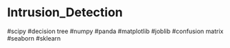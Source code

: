 # Intrusion_Detection
#scipy
#decision tree
#numpy
#panda
#matplotlib
#joblib
#confusion matrix
#seaborn
#sklearn
